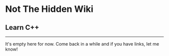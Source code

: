 # Not The Hidden Wiki

## Learn C++
-----

It's empty here for now. Come back in a while and if you have links, let me know!